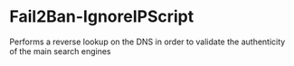 # Fail2Ban-IgnoreIPScript
Performs a reverse lookup on the DNS in order to validate the authenticity of the main search engines
